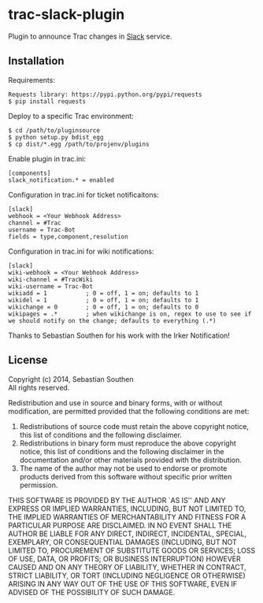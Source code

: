 # trac-slack-plugin

Plugin to announce Trac changes in [Slack](https://slack.com/) service.


## Installation

Requirements:

    Requests library: https://pypi.python.org/pypi/requests
    $ pip install requests

Deploy to a specific Trac environment:

    $ cd /path/to/pluginsource
    $ python setup.py bdist_egg
    $ cp dist/*.egg /path/to/projenv/plugins

Enable plugin in trac.ini:

    [components]
    slack_notification.* = enabled

Configuration in trac.ini for ticket notificaitons:

    [slack]
    webhook = <Your Webhook Address>
    channel = #Trac
    username = Trac-Bot
    fields = type,component,resolution

Configuration in trac.ini for wiki notifications:

    [slack]
    wiki-webhook = <Your Webhook Address>
    wiki-channel = #TracWiki
    wiki-username = Trac-Bot
    wikiadd = 1           ; 0 = off, 1 = on; defaults to 1
    wikidel = 1           ; 0 = off, 1 = on; defaults to 1
    wikichange = 0        ; 0 = off, 1 = on; defaults to 0
    wikipages = .*        ; when wikichange is on, regex to use to see if we should notify on the change; defaults to everything (.*)


Thanks to Sebastian Southen for his work with the Irker Notification!


## License

Copyright (c) 2014, Sebastian Southen  
All rights reserved.

Redistribution and use in source and binary forms, with or without
modification, are permitted provided that the following conditions
are met:

1. Redistributions of source code must retain the above copyright
   notice, this list of conditions and the following disclaimer.
2. Redistributions in binary form must reproduce the above copyright
   notice, this list of conditions and the following disclaimer in
   the documentation and/or other materials provided with the
   distribution.
3. The name of the author may not be used to endorse or promote
   products derived from this software without specific prior
   written permission.

THIS SOFTWARE IS PROVIDED BY THE AUTHOR `AS IS'' AND ANY EXPRESS
OR IMPLIED WARRANTIES, INCLUDING, BUT NOT LIMITED TO, THE IMPLIED
WARRANTIES OF MERCHANTABILITY AND FITNESS FOR A PARTICULAR PURPOSE
ARE DISCLAIMED. IN NO EVENT SHALL THE AUTHOR BE LIABLE FOR ANY
DIRECT, INDIRECT, INCIDENTAL, SPECIAL, EXEMPLARY, OR CONSEQUENTIAL
DAMAGES (INCLUDING, BUT NOT LIMITED TO, PROCUREMENT OF SUBSTITUTE
GOODS OR SERVICES; LOSS OF USE, DATA, OR PROFITS; OR BUSINESS
INTERRUPTION) HOWEVER CAUSED AND ON ANY THEORY OF LIABILITY,
WHETHER IN CONTRACT, STRICT LIABILITY, OR TORT (INCLUDING
NEGLIGENCE OR OTHERWISE) ARISING IN ANY WAY OUT OF THE USE OF THIS
SOFTWARE, EVEN IF ADVISED OF THE POSSIBILITY OF SUCH DAMAGE.
